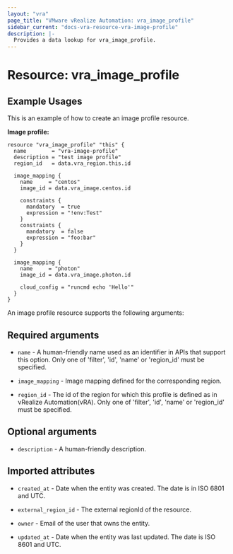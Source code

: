 ```yaml
---
layout: "vra"
page_title: "VMware vRealize Automation: vra_image_profile"
sidebar_current: "docs-vra-resource-vra-image-profile"
description: |-
  Provides a data lookup for vra_image_profile.
---
```


# Resource: vra_image_profile
## Example Usages
This is an example of how to create an image profile resource.

**Image profile:**

```hcl
resource "vra_image_profile" "this" {
  name        = "vra-image-profile"
  description = "test image profile"
  region_id   = data.vra_region.this.id

  image_mapping {
    name     = "centos"
    image_id = data.vra_image.centos.id

    constraints {
      mandatory  = true
      expression = "!env:Test"
    }
    constraints {
      mandatory  = false
      expression = "foo:bar"
    }
  }

  image_mapping {
    name     = "photon"
    image_id = data.vra_image.photon.id

    cloud_config = "runcmd echo 'Hello'"
  }
}

```

An image profile resource supports the following arguments:

## Required arguments

* `name` - A human-friendly name used as an identifier in APIs that support this option.  Only one of 'filter', 'id', 'name' or 'region_id' must be specified.

* `image_mapping` - Image mapping defined for the corresponding region.

* `region_id` - The id of the region for which this profile is defined as in vRealize Automation(vRA).  Only one of 'filter', 'id', 'name' or 'region_id' must be specified.

## Optional arguments

* `description` - A human-friendly description.

## Imported attributes

* `created_at` - Date when the entity was created. The date is in ISO 6801 and UTC.

* `external_region_id` - The external regionId of the resource. 

* `owner` - Email of the user that owns the entity.

* `updated_at` - Date when the entity was last updated. The date is ISO 8601 and UTC.
